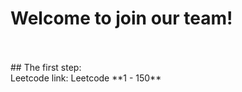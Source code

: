 # Welcome to join our team!
<br>
<br>
## The first step: 
<br>
Leetcode link: <https://leetcode.com/problemset/all/>
Leetcode **1 - 150** 
